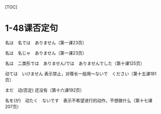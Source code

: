 [TOC]

# 1-48课否定句

名は　名では　ありません（第一课23页）

名は　名じゃ　ありません（第一课23页）

名は　二类形では　ありません/では　ありませんでした（第十课125页）

动ては　いけません    表示禁止，对尊长一般用〜ないで　ください（第十五课181页）

まだ　动(否定)    还没有（第十六课192页）

名を(が)　动たく　ないです　表示不希望进行的动作，不想做什么（第十七课207页）

